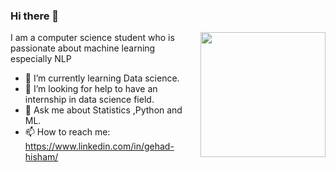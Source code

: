 ### Hi there 👋

<!--
**geehaad/geehaad** is a ✨ _special_ ✨ repository because its `README.md` (this file) appears on your GitHub profile.
-->
<img align="right" src="https://user-images.githubusercontent.com/5713670/87202985-820dcb80-c2b6-11ea-9f56-7ec461c497c3.gif" width="200"/>


I am a computer science student who is passionate about machine learning especially NLP

- 🌱 I’m currently learning Data science.
- 🤔 I’m looking for help to have an internship in data science field.
- 💬 Ask me about Statistics ,Python and ML.
- 📫 How to reach me: https://www.linkedin.com/in/gehad-hisham/

